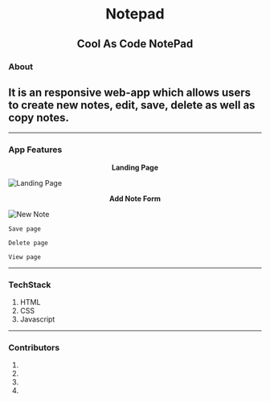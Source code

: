 # <h1 align="center"> <h1 align="center">Notepad</h1>

## <h2 align="center">Cool As Code NotePad</h2>

### About

It is an responsive web-app which allows users to create new notes, edit, save, delete as well as copy notes.
---

---

### App Features

<p align="center"><strong>Landing Page</strong></p>

![Landing Page]()

<p align="center"><strong>Add Note Form</strong></p>

![New Note]()

    Save page

    Delete page

    View page

---

### TechStack

1.  HTML
2.  CSS
3.  Javascript

---

### Contributors

1.
2. 
3. 
4. 
